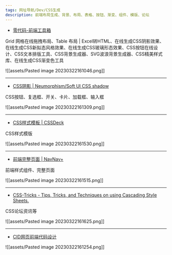 ```yaml
---
tags: 网址导航/Dev/CSS生成
description: 前端布局生成、背景、布局、表格、按钮、渐变、组件、模版、论坛
---
```


- [零代码-前端工具箱](https://www.lingdaima.com/)

Grid 网格在线拖拽布局、Table 布局 | Excel转HTML、在线生成CSS阴影效果、在线生成CSS新拟态风格效果、在线生成CSS玻璃形态效果、CSS按钮在线设计、CSS文本排版工具、CSS背景生成器、SVG波浪背景生成器、CSS精美样式库、在线生成CSS渐变色工具

![[assets/Pasted image 20230322161046.png]]

---

- [CSS阴影 | Neumorphism/Soft UI CSS shadow](https://neumorphism.io/#e0e0e0)

CSS按钮、复选框、开关、卡片、加载框、输入框

![[assets/Pasted image 20230322161309.png]]

---

- [CSS样式模板 | CSSDeck](https://cssdeck.com/)

CSS样式模版

![[assets/Pasted image 20230322161530.png]]

---

- [前端完整页面 | NavNav+](http://navnav.co/)

前端样式组件、完整页面

![[assets/Pasted image 20230322161515.png]]

---

- [CSS-Tricks - Tips, Tricks, and Techniques on using Cascading Style Sheets.](https://css-tricks.com/)

CSS论坛资讯等

![[assets/Pasted image 20230322161625.png]]

---

- [CID网页前端代码设计](https://code.5g-o.com/)

![[assets/Pasted image 20230322161254.png]]